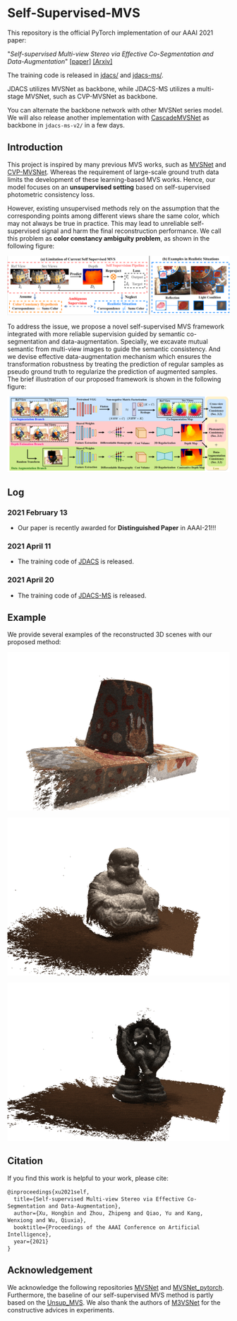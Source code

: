 # Self-Supervised-MVS
This repository is the official PyTorch implementation of our AAAI 2021 paper:

"*Self-supervised Multi-view Stereo via Effective Co-Segmentation and Data-Augmentation*" [[paper]](https://www.aaai.org/AAAI21Papers/AAAI-2549.XuH.pdf) [[Arxiv]](https://arxiv.org/abs/2104.05374)

The training code is released in [jdacs/](https://github.com/ToughStoneX/Self-Supervised-MVS/tree/main/jdacs) and [jdacs-ms/](https://github.com/ToughStoneX/Self-Supervised-MVS/tree/main/jdacs-ms).

JDACS utilizes MVSNet as backbone, while JDACS-MS utilizes a multi-stage MVSNet, such as CVP-MVSNet as backbone.

You can alternate the backbone network with other MVSNet series model. We will also release another implementation with [CascadeMVSNet](https://github.com/alibaba/cascade-stereo) as backbone in `jdacs-ms-v2/`  in a few days.

## Introduction

This project is inspired by many previous MVS works, such as [MVSNet](https://github.com/xy-guo/MVSNet_pytorch) and [CVP-MVSNet](https://github.com/JiayuYANG/CVP-MVSNet). Whereas the requirement of large-scale ground truth data limits the development of these learning-based MVS works. Hence, our model focuses on an **unsupervised setting** based on self-supervised photometric consistency loss. 

However, existing unsupervised methods rely on the assumption that the corresponding points among different views share the same color, which may not always be true in practice. This may lead to unreliable self-supervised signal and harm the final reconstruction performance. We call this problem as **color constancy ambiguity problem**, as shown in the following figure:

![](doc/color_constancy_ambiguity.png)

To address the issue, we propose a novel self-supervised MVS framework integrated with more reliable supervision guided by semantic co-segmentation and data-augmentation. Specially, we excavate mutual semantic from multi-view images to guide the semantic consistency. And we devise effective data-augmentation mechanism which ensures the transformation robustness by treating the prediction of regular samples as pseudo ground truth to regularize the prediction of augmented samples. The brief illustration of our proposed framework is shown in the following figure:

![](doc/architecture.png)

## Log

### 2021 February 13

- Our paper is recently awarded for **Distinguished Paper** in AAAI-21!!!

### 2021 April 11

- The training code of [JDACS](https://github.com/ToughStoneX/Self-Supervised-MVS/tree/main/jdacs) is released.

### 2021 April 20

- The training code of [JDACS-MS](https://github.com/ToughStoneX/Self-Supervised-MVS/tree/main/jdacs-ms) is released.

## Example

We provide several examples of the reconstructed 3D scenes with our proposed method:

![scan001](./doc/dtu_scan001.gif)

![scan114](./doc/dtu_scan114.gif)

![scan118](./doc/dtu_scan118.gif)

## Citation

If you find this work is helpful to your work, please cite:

```
@inproceedings{xu2021self,
  title={Self-supervised Multi-view Stereo via Effective Co-Segmentation and Data-Augmentation},
  author={Xu, Hongbin and Zhou, Zhipeng and Qiao, Yu and Kang, Wenxiong and Wu, Qiuxia},
  booktitle={Proceedings of the AAAI Conference on Artificial Intelligence},
  year={2021}
}
```

## Acknowledgement

We acknowledge the following repositories [MVSNet](https://github.com/YoYo000/MVSNet) and [MVSNet_pytorch](https://github.com/xy-guo/MVSNet_pytorch). Furthermore, the baseline of our self-supervised MVS method is partly based on the [Unsup_MVS](https://github.com/tejaskhot/unsup_mvs). We also thank the authors of [M3VSNet](https://github.com/whubaichuan/M3VSNet) for the constructive advices in experiments.

